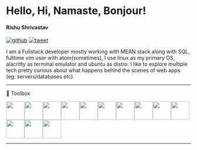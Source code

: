 # Hello, Hi, Namaste, Bonjour!
#### Rishu Shrivastav

[![github](https://img.shields.io/github/followers/rish15?style=social)](https://nodesource.com/products/nsolid)  [![tweet](https://img.shields.io/twitter/url?style=social&url=https%3A%2F%2Ftwitter.com%2Frishpein15)](https://twitter.com/rishpein15)

I am a Fullstack developer mostly working with MEAN stack along with SQL, fulltime vim user with atom(sometimes), I use linux as my primary OS, alacritty as terminal emulator and ubuntu as distro. 
I like to explore multiple tech pretty curious about what happens behind the scenes of web apps (eg: servers/databases etc)

---

🧰 Toolbox

<img src="https://cdn.worldvectorlogo.com/logos/html5.svg" width="50px" height="50px"/><img src="https://cdn.worldvectorlogo.com/logos/logo-javascript.svg" width="50px" height="50px"/><img src="https://cdn.worldvectorlogo.com/logos/typescript.svg" width="50px" height="50px"/><img src="https://cdn.worldvectorlogo.com/logos/nodejs-icon.svg" width="50px" height="50px"/><img src="https://cdn.worldvectorlogo.com/logos/angular-icon-1.svg" width="50px" height="50px"/><img src="https://cdn.worldvectorlogo.com/logos/bootstrap-4.svg" width="50px" height="50px"/><img src="https://cdn.worldvectorlogo.com/logos/material-ui-1.svg" width="50px" height="50px"/><img src="https://cdn.worldvectorlogo.com/logos/mongodb.svg" width="50px" height="50px"/><img src="https://cdn.worldvectorlogo.com/logos/mysql-5.svg" width="50px" height="50px"/><img src="https://cdn.worldvectorlogo.com/logos/postgresql.svg" width="50px" height="50px"/><img src="https://cdn.worldvectorlogo.com/logos/linux-tux.svg" width="50px" height="50px"/><img src="https://cdn.worldvectorlogo.com/logos/heroku-1.svg" width="50px" height="50px"/><img src="https://cdn.worldvectorlogo.com/logos/vim.svg" width="50px" height="50px"/>

---
